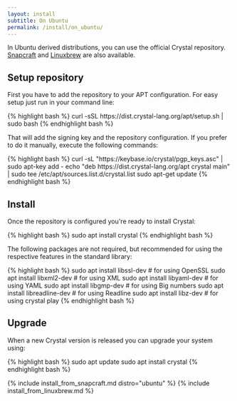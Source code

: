 ```yaml
---
layout: install
subtitle: On Ubuntu
permalink: /install/on_ubuntu/
---
```


In Ubuntu derived distributions, you can use the official Crystal repository. [Snapcraft](#snapcraft) and [Linuxbrew](#linuxbrew) are also available.

## Setup repository

First you have to add the repository to your APT configuration. For easy setup just run in your command line:

<div class="code_section">{% highlight bash %}
curl -sSL https://dist.crystal-lang.org/apt/setup.sh | sudo bash
{% endhighlight bash %}</div>

That will add the signing key and the repository configuration. If you prefer to do it manually, execute the following commands:

<div class="code_section">{% highlight bash %}
curl -sL "https://keybase.io/crystal/pgp_keys.asc" | sudo apt-key add -
echo "deb https://dist.crystal-lang.org/apt crystal main" | sudo tee /etc/apt/sources.list.d/crystal.list
sudo apt-get update
{% endhighlight bash %}</div>

## Install

Once the repository is configured you're ready to install Crystal:

<div class="code_section">{% highlight bash %}
sudo apt install crystal
{% endhighlight bash %}</div>

The following packages are not required, but recommended for using the respective features in the standard library:

<div class="code_section">{% highlight bash %}
sudo apt install libssl-dev      # for using OpenSSL
sudo apt install libxml2-dev     # for using XML
sudo apt install libyaml-dev     # for using YAML
sudo apt install libgmp-dev      # for using Big numbers
sudo apt install libreadline-dev # for using Readline
sudo apt install libz-dev        # for using crystal play
{% endhighlight bash %}</div>

## Upgrade

When a new Crystal version is released you can upgrade your system using:

<div class="code_section">{% highlight bash %}
sudo apt update
sudo apt install crystal
{% endhighlight bash %}</div>

{% include install_from_snapcraft.md distro="ubuntu" %}
{% include install_from_linuxbrew.md %}
